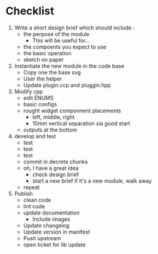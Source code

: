 # Checklist

1. Write a short design brief which should include :
   * the perpose of the module
     * This will be useful for...
   * the compoents you expect to use
   * the basic operation
   * sketch on paper
2. Instantiate the new module in the code base
   * Copy one the base svg
   * User the helper
   * Update plugin.ccp and pluggin.hpp
3. Modify cpp
   * edit ENUMS
   * basic configs
   * rought widget componnent placements
     * left, middle, right
     * 10mm vertical separation sia good start
   * outputs at the bottom
4. develop and test
   * test
   * test
   * test
   * commit in decrete chunks
   * oh, I have a great idea
     * check design brief
     * start a new brief if it's a new module, walk away
   * repeat
5. Publish
   * clean code
   * lint code
   * update documentation
     * Include images
   * Update changelog
   * Update version in manifest
   * Push upstream
   * open ticket for lib update